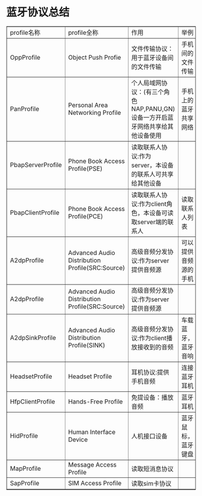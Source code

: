 # 蓝牙协议总结

<table border="1">
	<tr>
		<td>profile名称</td>
		<td>profile全称</td>
		<td>作用</td>
		<td>举例</td>
	</tr>
		<td>OppProfile</td>
		<td>Object Push Profie</td>
		<td>文件传输协议：用于蓝牙设备间的文件传输</td>
		<td>手机间的文件传输</td>
	</tr>
	</tr>
		<td>PanProfile</td>
		<td>Personal Area Networking Profile</td>
		<td>个人局域网协议：(有三个角色NAP,PANU,GN)设备一方开启蓝牙网络共享给其他设备使用</td>
		<td>手机上的蓝牙共享网络</td>
	</tr>
	</tr>
		<td>PbapServerProfile</td>
		<td>Phone Book Access Profile(PSE)</td>
		<td>读取联系人协议:作为server，本设备的联系人可共享给其他设备</td>
		<td></td>
	</tr>
	</tr>
		<td>PbapClientProfile</td>
		<td>Phone Book Access Profile(PCE)</td>
		<td>读取联系人协议:作为client角色，本设备可读取server端的联系人</td>
		<td>读取联系人列表</td>
	</tr>
	</tr>
		<td>A2dpProfile</td>
		<td>Advanced Audio Distribution Profile(SRC:Source)</td>
		<td>高级音频分发协议:作为server提供音频源</td>
		<td>可以提供音频源的手机</td>
	</tr>
	</tr>
		<td>A2dpProfile</td>
		<td>Advanced Audio Distribution Profile(SRC:Source)</td>
		<td>高级音频分发协议:作为server提供音频源</td>
		<t可以提供音频源的手机</td>
	</tr>
	</tr>
		<td>A2dpSinkProfile</td>
		<td>Advanced Audio Distribution Profile(SINK)</td>
		<td>高级音频分发协议:作为client播放接收到的音频</td>
		<td>车载蓝牙，蓝牙音响</td>
	</tr>
	</tr>
		<td>HeadsetProfile</td>
		<td>Headset Profile</td>
		<td>耳机协议:提供手机音频</td>
		<td>连接蓝牙耳机</td>
	</tr>
	</tr>
		<td>HfpClientProfile</td>
		<td>Hands-Free Profile</td>
		<td>免提设备：播放音频</td>
		<td>蓝牙耳机</td>
	</tr>
	</tr>
		<td>HidProfile</td>
		<td>Human Interface Device</td>
		<td>人机接口设备</td>
		<td>蓝牙鼠标，蓝牙键盘</td>
	</tr>
	</tr>
		<td>MapProfile</td>
		<td>Message Access Profile</td>
		<td>读取短消息协议</td>
		<td></td>
	</tr>
	</tr>
		<td>SapProfile</td>
		<td>SIM Access Profile</td>
		<td>读取sim卡协议</td>
		<td></td>
	</tr>
</table>